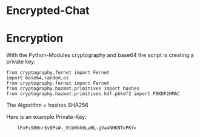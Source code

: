 # Encrypted-Chat

# Encryption

With the Python-Modules cryptography and base64 the script is creating a private key:

    from cryptography.fernet import Fernet
    import base64,random,os
    from cryptography.fernet import Fernet
    from cryptography.hazmat.primitives import hashes
    from cryptography.hazmat.primitives.kdf.pbkdf2 import PBKDF2HMAC

The Algorithm = hashes.SHA256

Here is an example Private-Key: 
        
        lFxFsS00nrSv9PsW-_0tbWkh9LaHL-gVa4NHKNTxPKY=
